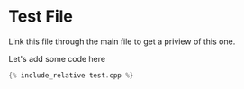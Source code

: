 ---
---
# Test File

Link this file through the main file to get a priview of this one.

Let's add some code here

```cpp
{% include_relative test.cpp %}
```
